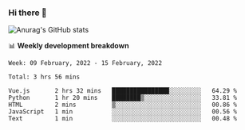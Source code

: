 ### Hi there 👋
![Anurag's GitHub stats](https://github-readme-stats.vercel.app/api?username=jami1024&show_icons=true&theme=radical)

📊 **Weekly development breakdown**
<!--START_SECTION:waka-->
```text
Week: 09 February, 2022 - 15 February, 2022

Total: 3 hrs 56 mins

Vue.js       2 hrs 32 mins   ████████████████░░░░░░░░░   64.29 % 
Python       1 hr 20 mins    ████████▒░░░░░░░░░░░░░░░░   33.81 % 
HTML         2 mins          ▒░░░░░░░░░░░░░░░░░░░░░░░░   00.86 % 
JavaScript   1 min           ░░░░░░░░░░░░░░░░░░░░░░░░░   00.56 % 
Text         1 min           ░░░░░░░░░░░░░░░░░░░░░░░░░   00.48 % 
```
<!--END_SECTION:waka-->
<!--
**jami1024/jami1024** is a ✨ _special_ ✨ repository because its `README.md` (this file) appears on your GitHub profile.

Here are some ideas to get you started:

- 🔭 I’m currently working on ...
- 🌱 I’m currently learning ...
- 👯 I’m looking to collaborate on ...
- 🤔 I’m looking for help with ...
- 💬 Ask me about ...
- 📫 How to reach me: ...
- 😄 Pronouns: ...
- ⚡ Fun fact: ...
-->
